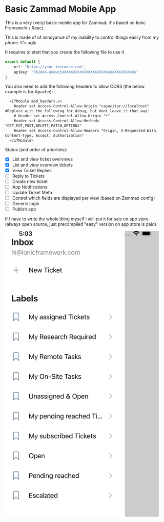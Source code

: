 # Basic Zammad Mobile App

This is a very (very) basic mobile app for Zammad.  It's based on Ionic Framework / React.

This is made of of annoyance of my inability to control things easily from my phone.  It's ugly

It requires to start that you create the following file to use it


```typescript
export default {
    url: "https://your.instance.com",
    apikey: "5hJeXX-eXawc5XXXXXXXXXXXXXXXXXXXXXXXXXXXXXXXXXu"
}
```


You also need to add the following headers to allow CORS (the below example is for Apache):


```
  <IfModule mod_headers.c>
    Header set Access-Control-Allow-Origin "capacitor://localhost" #Replace with the following for debug, but dont leave it that way!
    # Header set Access-Control-Allow-Origin "*"
    Header set Access-Control-Allow-Methods "GET,PUT,POST,DELETE,PATCH,OPTIONS"
    Header set Access-Control-Allow-Headers "Origin, X-Requested-With, Content-Type, Accept, Authorization"
  </IfModule>
```

Status (and order of priorities):

- [X] List and view ticket overviews
- [X] List and view overview tickets
- [X] View Ticket Replies
- [ ] Reply to Tickets
- [ ] Create new ticket
- [ ] App Notifications
- [ ] Update Ticket Meta
- [ ] Control which fields are displayed per view (based on Zammad config)
- [ ] Generic login
- [ ] Publish app

If I have to write the whole thing myself I will put it for sale on app store (always open source, just precompiled "easy" version on app store is paid). 

![Screenshot](screenshot.png)